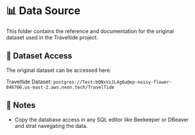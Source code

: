 # 📊 Data Source

This folder contains the reference and documentation for the original dataset used in the Traveltide project.

## 🔗 Dataset Access

The original dataset can be accessed here:

Traveltide Dataset:
`postgres://Test:bQNxVzJL4g6u@ep-noisy-flower-846766.us-east-2.aws.neon.tech/TravelTide`

## 📌 Notes

- Copy the database access in any SQL editor like Beekeeper or DBeaver and strat navegating the data.
